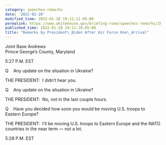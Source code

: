 ```yaml
---
category: speeches-remarks
date: '2022-01-28'
modified_time: 2022-01-28 19:11:11-05:00
permalink: https://www.whitehouse.gov/briefing-room/speeches-remarks/2022/01/28/remarks-by-president-biden-after-air-force-one-arrival-2/
published_time: 2022-01-28 19:11:10-05:00
title: "Remarks by President\_Biden After Air Force One\_Arrival"
---
```

 
Joint Base Andrews  
Prince George’s County, Maryland

5:27 P.M. EST

Q    Any update on the situation in Ukraine?

THE PRESIDENT:  I didn’t hear you.

Q    Any update on the situation in Ukraine?

THE PRESIDENT:  No, not in the last couple hours.

Q    Have you decided how soon you would be moving U.S. troops to
Eastern Europe?

THE PRESIDENT:  I’ll be moving U.S. troops to Eastern Europe and the
NATO countries in the near term — not a lot.

5:28 P.M. EST
